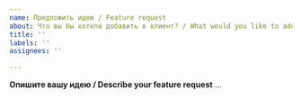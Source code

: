```yaml
---
name: Предложить идею / Feature request
about: Что вы бы хотели добавить в клиент? / What would you like to add to the client?
title: ''
labels: ''
assignees: ''

---
```


**Опишите вашу идею / Describe your feature request** 
...
